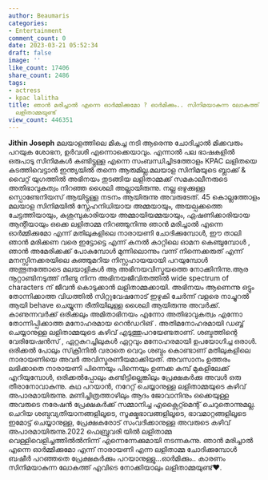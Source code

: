```yaml
---
author: Beaumaris
categories:
- Entertainment
comment_count: 0
date: 2023-03-21 05:52:34
draft: false
image: ''
like_count: 17406
share_count: 2486
tags:
- actress
- kpac lalitha
title: ഞാൻ മരിച്ചാൽ എന്നെ ഓർമ്മിക്കുമോ ? ഓർമിക്കും.. സിനിമയാകുന്ന ലോകത്ത് എവിടെ നോക്കിയാലും
  ലളിതാമ്മയുണ്ട്
view_count: 446351
---
```


**Jithin Joseph** മലയാളത്തിലെ മികച്ച നടി ആരെന്നു ചോദിച്ചാൽ മിക്കവരും പറയുക ശോഭന, ഉർവശി എന്നൊക്കെയാവും. എന്നാൽ പല ഭാഷകളിൽ ഒരുപാടു സിനിമകൾ കണ്ടിട്ടുള്ള എന്നെ സംബന്ധിച്ചിടത്തോളം KPAC ലളിതയെ കടത്തിവെട്ടാൻ ഇന്ത്യയിൽ തന്നെ ആരുമില്ല.മലയാള സിനിമയുടെ ബ്ലാക്ക് & വൈറ്റ് യുഗത്തിൽ അഭിനയം തുടങ്ങിയ ലളിതാമ്മക്ക് സമകാലീനരുടെ അതിഭാവുകത്വം നിറഞ്ഞ ശൈലി അല്ലായിരുന്നു. നല്ല ഒഴുക്കുള്ള സ്പൊണ്ടേനിയസ് ആയിട്ടുള്ള നടനം ആയിരുന്നു അവരുടേത്. 45 കൊല്ലത്തോളം മലയാള സിനിമയിൽ സ്നേഹനിധിയായ അമ്മയായും, അയല്പക്കത്തെ ചേട്ടത്തിയായും, കുശുമ്പുകാരിയായ അമ്മായിയമ്മയായും, ഏഷണിക്കാരിയായ ആന്റിയായും ഒക്കെ ലളിതാമ്മ നിറഞ്ഞുനിന്നു ഞാൻ മരിച്ചാൽ എന്നെ ഓർമ്മിക്കുമോ എന്ന് മതിലുകളിലെ നാരായണി ചോദിക്കുമ്പോൾ, ഈ താലി ഞാൻ മരിക്കണ വരെ ഇട്ടോട്ടെ എന്ന് കനൽ കാറ്റിലെ ഓമന കെഞ്ചുമ്പോൾ , ഞാൻ അമേരിക്കക്ക് പോകുമ്പോൾ മുന്നിലൊന്നും വന്ന് നിന്നെക്കരുത് എന്ന് മനസ്സിനക്കരയിലെ കുഞ്ഞുമറിയ നിസ്സഹായയായി പറയുമ്പോൾ അത്ഭുതത്തോടെ മലയാളികൾ ആ അഭിനയവിസ്മയത്തെ നോക്കിനിന്നു.ആര നൂറ്റാണ്ടിനടുത്ത് നീണ്ടു നിന്ന അഭിനയജീവിതത്തിൽ wide spectrum of characters ന് ജീവൻ കൊടുക്കാൻ ലളിതാമ്മക്കായി. അഭിനയം ആണെന്നു ഒട്ടും തോന്നിക്കാത്ത വിധത്തിൽ സിറ്റുവേഷനോട് ഇഴുകി ചേർന്ന് വളരെ നാച്ചുറൽ ആയി behave ചെയ്യുന്ന രീതിയിലുള്ള ശൈലി ആയിരുന്നു അവർക്ക്. കാണുന്നവർക്ക് ഒരിക്കലും അമിതാഭിനയം എന്നോ അതിഭാവുകത്വം എന്നോ തോന്നിപ്പിക്കാത്ത മനോഹരമായ റെൻഡറിങ് . അതിമനോഹരമായി ഡബ്ബ് ചെയ്യാനുള്ള ലളിതാമ്മയുടെ കഴിവ് എടുത്തുപറയേണ്ടതാണ്. ശബ്ദത്തിന്റെ വേരിയേഷൻസ് , ഏറ്റകുറച്ചിലുകൾ ഏറ്റവും മനോഹരമായി ഉപയോഗിച്ച ഒരാൾ. ഒരിക്കൽ പോലും സ്‌ക്രീനിൽ വരാതെ വെറും ശബ്ദം കൊണ്ടാണ് മതിലുകളിലെ നാരായണിയെ അവർ അവിസ്മരണീയമാക്കിയത്. അവസാനം ഉത്തരം ലഭിക്കാതെ നാരായണി പിന്നെയും പിന്നെയും ഉണക്ക കമ്പ് മുകളിലേക്ക് എറിയുമ്പോൾ, ഒരിക്കൽപ്പോലും കണ്ടിട്ടില്ലെങ്കിലും പ്രേക്ഷകർക്കു അവൾ ഒരു തീരാനോവാകുന്നു. കഥ പറയാൻ, നറേറ്റ് ചെയ്യാനുള്ള ലളിതാമ്മയുടെ കഴിവ് അപാരമായിരുന്നു. മണിച്ചിത്രത്താഴിലും ആദം ജോവാനിനും ഒക്കെയുള്ള അവരുടെ നരേഷൻ പ്രേക്ഷകർക്ക് സമ്മാനിച്ച എക്സൈറ്റ്മെന്റ് ചെറുതൊന്നുമല്ല. ചെറിയ ശബ്ദവ്യതിയാനങ്ങളിലൂടെ, സൂക്ഷ്മഭാവങ്ങളിലൂടെ, ഭാവമാറ്റങ്ങളിലൂടെ ഇമോട്ട് ചെയ്യാനുള്ള, പ്രേക്ഷകരോട് സംവദിക്കാനുള്ള അവരുടെ കഴിവ് അപാരമായിരുന്നു.2022 ഫെബ്രുവരി യിൽ ലളിതാമ്മ വെള്ളിവെളിച്ചത്തിൽൽനിന്ന് എന്നെന്നേക്കുമായി നടന്നകന്നു. ഞാൻ മരിച്ചാൽ എന്നെ ഓർമ്മിക്കുമോ എന്ന് നാരായണി എന്ന ലളിതാമ്മ ചോദിക്കുമ്പോൾ ബഷീർ പറഞ്ഞതെ പ്രേക്ഷകർക്കും പറയാനുള്ളു...ഓർമിക്കും.. കാരണം സിനിമയാകുന്ന ലോകത്ത് എവിടെ നോക്കിയാലും ലളിതാമ്മയുണ്ട്♥️.